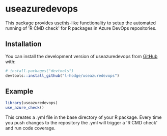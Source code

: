
# useazuredevops

<!-- badges: start -->
<!-- badges: end -->

This package provides [usethis](https://usethis.r-lib.org/)-like functionality to setup the automated running of 'R CMD check' for R packages in Azure DevOps repositories.

## Installation

You can install the development version of useazuredevops from [GitHub](https://github.com/) with:

``` r
# install.packages("devtools")
devtools::install_github("l-hodge/useazuredevops")
```

## Example

```r
library(useazuredevops)
use_azure_check()
```
This creates a .yml file in the base directory of your R package. Every time you push changes to the repository the .yml will trigger a 'R CMD check' and run code coverage. 
